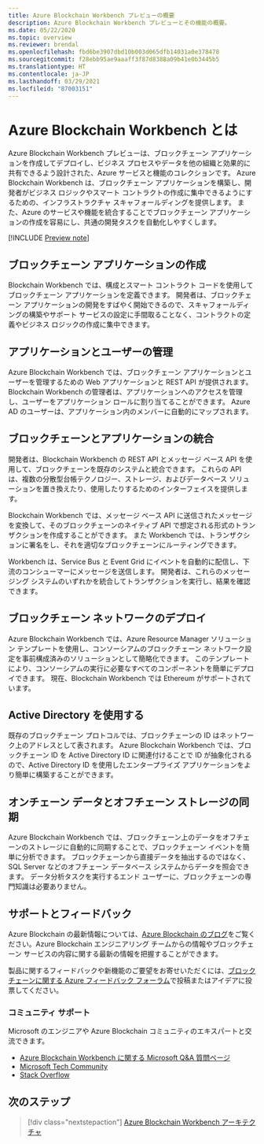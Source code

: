 ```yaml
---
title: Azure Blockchain Workbench プレビューの概要
description: Azure Blockchain Workbench プレビューとその機能の概要。
ms.date: 05/22/2020
ms.topic: overview
ms.reviewer: brendal
ms.openlocfilehash: fbd6be3907dbd10b003d065dfb14031a0e378478
ms.sourcegitcommit: f28ebb95ae9aaaff3f87d8388a09b41e0b3445b5
ms.translationtype: HT
ms.contentlocale: ja-JP
ms.lasthandoff: 03/29/2021
ms.locfileid: "87003151"
---
```

# <a name="what-is-azure-blockchain-workbench"></a>Azure Blockchain Workbench とは

Azure Blockchain Workbench プレビューは、ブロックチェーン アプリケーションを作成してデプロイし、ビジネス プロセスやデータを他の組織と効果的に共有できるよう設計された、Azure サービスと機能のコレクションです。 Azure Blockchain Workbench は、ブロックチェーン アプリケーションを構築し、開発者がビジネス ロジックやスマート コントラクトの作成に集中できるようにするための、インフラストラクチャ スキャフォールディングを提供します。 また、Azure のサービスや機能を統合することでブロックチェーン アプリケーションの作成を容易にし、共通の開発タスクを自動化しやすくします。

[!INCLUDE [Preview note](./includes/preview.md)]

## <a name="create-blockchain-applications"></a>ブロックチェーン アプリケーションの作成

Blockchain Workbench では、構成とスマート コントラクト コードを使用してブロックチェーン アプリケーションを定義できます。 開発者は、ブロックチェーン アプリケーションの開発をすばやく開始できるので、スキャフォールディングの構築やサポート サービスの設定に手間取ることなく、コントラクトの定義やビジネス ロジックの作成に集中できます。

## <a name="manage-applications-and-users"></a>アプリケーションとユーザーの管理

Azure Blockchain Workbench では、ブロックチェーン アプリケーションとユーザーを管理するための Web アプリケーションと REST API が提供されます。 Blockchain Workbench の管理者は、アプリケーションへのアクセスを管理し、ユーザーをアプリケーション ロールに割り当てることができます。 Azure AD のユーザーは、アプリケーション内のメンバーに自動的にマップされます。

## <a name="integrate-blockchain-with-applications"></a>ブロックチェーンとアプリケーションの統合

開発者は、Blockchain Workbench の REST API とメッセージ ベース API を使用して、ブロックチェーンを既存のシステムと統合できます。 これらの API は、複数の分散型台帳テクノロジー、ストレージ、およびデータベース ソリューションを置き換えたり、使用したりするためのインターフェイスを提供します。

Blockchain Workbench では、メッセージ ベース API に送信されたメッセージを変換して、そのブロックチェーンのネイティブ API で想定される形式のトランザクションを作成することができます。  また Workbench では、トランザクションに署名をし、それを適切なブロックチェーンにルーティングできます。 

Workbench は、Service Bus と Event Grid にイベントを自動的に配信し、下流のコンシューマーにメッセージを送信します。 開発者は、これらのメッセージング システムのいずれかを統合してトランザクションを実行し、結果を確認できます。

## <a name="deploy-a-blockchain-network"></a>ブロックチェーン ネットワークのデプロイ

Azure Blockchain Workbench では、Azure Resource Manager ソリューション テンプレートを使用し、コンソーシアムのブロックチェーン ネットワーク設定を事前構成済みのソリューションとして簡略化できます。 このテンプレートにより、コンソーシアムの実行に必要なすべてのコンポーネントを簡単にデプロイできます。 現在、Blockchain Workbench では Ethereum がサポートされています。

## <a name="use-active-directory"></a>Active Directory を使用する

既存のブロックチェーン プロトコルでは、ブロックチェーンの ID はネットワーク上のアドレスとして表されます。 Azure Blockchain Workbench では、ブロックチェーン ID を Active Directory ID に関連付けることで ID が抽象化されるので、Active Directory ID を使用したエンタープライズ アプリケーションをより簡単に構築することができます。

## <a name="synchronize-on-chain-data-with-off-chain-storage"></a>オンチェーン データとオフチェーン ストレージの同期

Azure Blockchain Workbench では、ブロックチェーン上のデータをオフチェーンのストレージに自動的に同期することで、ブロックチェーン イベントを簡単に分析できます。 ブロックチェーンから直接データを抽出するのではなく、SQL Server などのオフチェーン データベース システムからデータを照会できます。 データ分析タスクを実行するエンド ユーザーに、ブロックチェーンの専門知識は必要ありません。

## <a name="support-and-feedback"></a>サポートとフィードバック

Azure Blockchain の最新情報については、[Azure Blockchain のブログ](https://azure.microsoft.com/blog/topics/blockchain/)をご覧ください。Azure Blockchain エンジニアリング チームからの情報やブロックチェーン サービスの内容に関する最新の情報を把握することができます。

製品に関するフィードバックや新機能のご要望をお寄せいただくには、[ブロックチェーンに関する Azure フィードバック フォーラム](https://aka.ms/blockchainuservoice)で投稿またはアイデアに投票してください。

### <a name="community-support"></a>コミュニティ サポート

Microsoft のエンジニアや Azure Blockchain コミュニティのエキスパートと交流できます。

* [Azure Blockchain Workbench に関する Microsoft Q&A 質問ページ](/answers/topics/azure-blockchain-workbench.html)
* [Microsoft Tech Community](https://techcommunity.microsoft.com/t5/Blockchain/bd-p/AzureBlockchain)
* [Stack Overflow](https://stackoverflow.com/questions/tagged/azure-blockchain-workbench)

## <a name="next-steps"></a>次のステップ

> [!div class="nextstepaction"]
> [Azure Blockchain Workbench アーキテクチャ](architecture.md)
